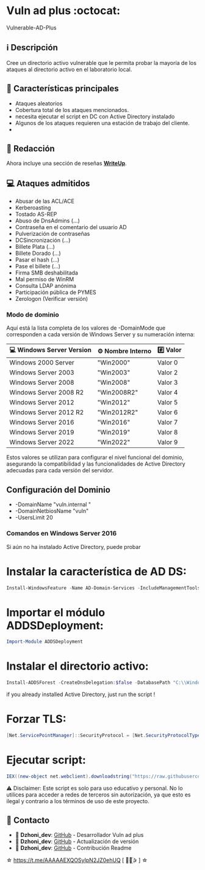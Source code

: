 ﻿# Vuln ad plus :octocat:
Vulnerable-AD-Plus

## :information_source: Descripción
Cree un directorio activo vulnerable que le permita probar la mayoría de los ataques al directorio activo en el laboratorio local.

## :star2: Características principales

- Ataques aleatorios
- Cobertura total de los ataques mencionados.
- necesita ejecutar el script en DC con Active Directory instalado 
- Algunos de los ataques requieren una estación de trabajo del cliente.
- 
## :bookmark_tabs: Redacción

Ahora incluye una sección de reseñas [**WriteUp**](WriteUp).

## :computer: Ataques admitidos

- Abusar de las ACL/ACE
- Kerberoasting
- Tostado AS-REP
- Abuso de DnsAdmins (...)
- Contraseña en el comentario del usuario AD
- Pulverización de contraseñas
- DCSincronización (...)
- Billete Plata (...)
- Billete Dorado (...)
- Pasar el hash (...)
- Pase el billete (...)
- Firma SMB deshabilitada
- Mal permiso de WinRM
- Consulta LDAP anónima
- Participación pública de PYMES
- Zerologon (Verificar versión)

### Modo de dominio

Aquí está la lista completa de los valores de -DomainMode que corresponden a cada versión de Windows Server y su numeración interna:

| :computer: Windows Server Version | :gear: Nombre Interno | :hash: Valor |
|-----------------------------------|-----------------------|--------------|
| Windows 2000 Server               | "Win2000"              | Valor 0      |
| Windows Server 2003               | "Win2003"              | Valor 2      |
| Windows Server 2008               | "Win2008"              | Valor 3      |
| Windows Server 2008 R2            | "Win2008R2"            | Valor 4      |
| Windows Server 2012               | "Win2012"              | Valor 5      |
| Windows Server 2012 R2            | "Win2012R2"            | Valor 6      |
| Windows Server 2016               | "Win2016"              | Valor 7      |
| Windows Server 2019               | "Win2019"              | Valor 8      |
| Windows Server 2022               | "Win2022"              | Valor 9      |

Estos valores se utilizan para configurar el nivel funcional del dominio, asegurando la compatibilidad y las funcionalidades de Active Directory adecuadas para cada versión del servidor.

## Configuración del Dominio

- -DomainName "vuln.internal "
- -DomainNetbiosName "vuln"
- -UsersLimit 20

### Comandos en Windows Server 2016 

Si aún no ha instalado Active Directory, puede probar

# Instalar la característica de AD DS: 
```powershell
Install-WindowsFeature -Name AD-Domain-Services -IncludeManagementTools
```

# Importar el módulo ADDSDeployment:
```powershell
Import-Module ADDSDeployment
```

# Instalar el directorio activo:
```powershell
Install-ADDSForest -CreateDnsDelegation:$false -DatabasePath "C:\\Windows\\NTDS" -DomainMode "7" -DomainName "vuln.internal " -DomainNetbiosName "vuln" -ForestMode "7" -InstallDns:$true -LogPath "C:\\Windows\\NTDS" -NoRebootOnCompletion:$false -SysvolPath "C:\\Windows\\SYSVOL" -Force:$true
```

if you already installed Active Directory, just run the script !

# Forzar TLS:
```powershell
[Net.ServicePointManager]::SecurityProtocol = [Net.SecurityProtocolType]::Tls12
```

# Ejecutar script:
```powershell
IEX((new-object net.webclient).downloadstring("https://raw.githubusercontent.com/AAAAAEXQOSyIpN2JZ0ehUQ/vulnerable-AD-plus/refs/heads/master/vulnadplus.ps1")); Invoke-VulnAD -UsersLimit 20 -DomainName "vuln.internal "
```

:warning: Disclaimer: Este script es solo para uso educativo y personal. No lo utilices para acceder a redes de terceros sin autorización, ya que esto es ilegal y contrario a los términos de uso de este proyecto.

## :email: Contacto 
* :busts_in_silhouette: **Dzhoni_dev**: [GitHub](https://github.com/safebuffer/vulnerable-AD) - Desarrollador Vuln ad plus
* :busts_in_silhouette: **Dzhoni_dev**: [GitHub](https://github.com/WaterExecution/vulnerable-AD-plus) - Actualización de versión
* :busts_in_silhouette: **Dzhoni_dev**: [GitHub](https://github.com/AAAAAEXQOSyIpN2JZ0ehUQ/Wifite-Utility) - Contribución Readme

☆ https://t.me/AAAAAEXQOSyIpN2JZ0ehUQ [  ⃘⃤꙰✰ ] ☆
